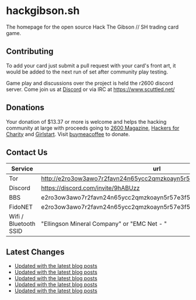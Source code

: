 # hackgibson.sh
The homepage for the open source Hack The Gibson // SH trading card game.


## Contributing

To add your card just submit a pull request with your card's front art, it would be added to the next run of set after community play testing.

Game play and discussions over the project is held the r2600 discord server. Come join us at [Discord](https://discord.com/invite/9hABUzz) or via IRC at https://www.scuttled.net/


## Donations

Your donation of $13.37 or more is welcome and helps the hacking community at large with proceeds going to [2600 Magazine](https://2600.com/), [Hackers for Charity](https://hackersforcharity.org) and [Girlstart](https://girlstart.org).  Visit [buymeacoffee](https://www.buymeacoffee.com/hackgibson.sh) to donate.


## Contact Us

Service | url
-|-
Tor | http://e2ro3ow3awo7r2favn24n65ycc2qmzkoayn5r57e3f56nvjwdcgg32ad.onion
Discord | https://discord.com/invite/9hABUzz
BBS | e2ro3ow3awo7r2favn24n65ycc2qmzkoayn5r57e3f56nvjwdcgg32ad.onion:23
FidoNET | e2ro3ow3awo7r2favn24n65ycc2qmzkoayn5r57e3f56nvjwdcgg32ad.onion:24554
Wifi / Bluetooth SSID | "Ellingson Mineral Company" or "EMC Net - <fidonet address>"

## Latest Changes
<!-- BLOG-POST-LIST:START -->
- [Updated with the latest blog posts](https://github.com/DFW2600/hackgibson.sh/commit/89ceb21e65a031821fedcbf06fbd7a3935294322)
- [Updated with the latest blog posts](https://github.com/DFW2600/hackgibson.sh/commit/ac9d2408f8140912528f8e3e02aa4e2497f4615a)
- [Updated with the latest blog posts](https://github.com/DFW2600/hackgibson.sh/commit/1db1f0ecea3c91a16611ee8f146de46d45e443e6)
- [Updated with the latest blog posts](https://github.com/DFW2600/hackgibson.sh/commit/1cf47ac29d968d0c7d08a8a3e66d188f58f39b49)
- [Updated with the latest blog posts](https://github.com/DFW2600/hackgibson.sh/commit/0c5c4ecfafda5bc3decf112c4d484a0b7dc4583f)
<!-- BLOG-POST-LIST:END -->
